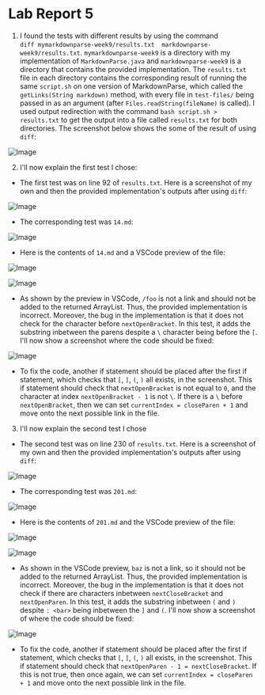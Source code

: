 # Lab Report 5

1. I found the tests with different results by using the command\
 ```diff mymarkdownparse-week9/results.txt  markdownparse-week9/results.txt```. ```mymarkdownparse-week9``` is a directory with my implementation of ```MarkdownParse.java``` and ```markdownparse-week9``` is a directory that contains the provided implementation. The ```results.txt``` file in each directory contains the corresponding result of running the same ```script.sh``` on one version of MarkdownParse, which called the ```getLinks(String markdown)``` method, with every file in ```test-files/``` being passed in as an argument (after ```Files.readString(fileName)``` is called). I used output redirection with the command ```bash script.sh > results.txt``` to get the output into a file called ```results.txt``` for both directories. The screenshot below shows the some of the result of using ```diff```:

 ![Image](lab-5-screenshots/diff.png)

 2. I'll now explain the first test I chose:

 * The first test was on line 92 of ```results.txt```. Here is a screenshot of my own and then the provided implementation's outputs after using ```diff```:

 ![Image](lab-5-screenshots/line92.png)

 * The corresponding test was ```14.md```:

 ![Image](lab-5-screenshots/test14.png)

 * Here is the contents of ```14.md``` and a VSCode preview of the file:

 ![Image](lab-5-screenshots/contents14.png)

 ![Image](lab-5-screenshots/preview14.png)

 * As shown by the preview in VSCode, ```/foo``` is not a link and should not be added to the returned ArrayList. Thus, the provided implementation is incorrect. Moreover, the bug in the implementation is that it does not check for the character before ```nextOpenBracket```. In this test, it adds the substring inbetween the parens despite a ```\``` character being before the ```[```. I'll now show a screenshot where the code should be fixed:

 ![Image](lab-5-screenshots/test14fix.png)

 * To fix the code, another if statement should be placed after the first if statement, which checks that ```[```, ```]```, ```(```, ```)``` all exists, in the screenshot. This if statement should check that ```nextOpenBracket``` is not equal to ```0```, and the character at index ```nextOpenBracket - 1``` is not ```\```. If there is a ```\``` before ```nextOpenBracket```, then we can set ```currentIndex = closeParen + 1``` and move onto the next possible link in the file.

 3. I'll now explain the second test I chose

 * The second test was on line 230 of ```results.txt```. Here is a screenshot of my own and then the provided implementation's outputs after using ```diff```:

 ![Image](lab-5-screenshots/line230.png)

 * The corresponding test was ```201.md```:

 ![Image](lab-5-screenshots/test201.png)

 * Here is the contents of ```201.md``` and the VSCode preview of the file:

 ![Image](lab-5-screenshots/contents201.png)

 ![Image](lab-5-screenshots/preview201.png)

 * As shown in the VSCode preview, ```baz``` is not a link, so it should not be added to the returned ArrayList. Thus, the provided implementation is incorrect. Moreover, the bug in the implementation is that it does not check if there are characters inbetween ```nextCloseBracket``` and ```nextOpenParen```. In this test, it adds the substring inbetween ```(``` and ```)``` despite ```: <bar>``` being inbetween the ```]``` and ```(```. I'll now show a screenshot of where the code should be fixed:

 ![Image](lab-5-screenshots/test201fix.png)

 * To fix the code, another if statement should be placed after the first if statement, which checks that ```[```, ```]```, ```(```, ```)``` all exists, in the screenshot. This if statement should check that ```nextOpenParen - 1 = nextCloseBracket```. If this is not true, then once again, we can set ```currentIndex = closeParen + 1``` and move onto the next possible link in the file.
